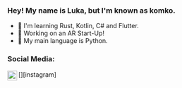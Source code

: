 ### Hey! My name is Luka, but I'm known as komko.

- 🔭 I'm learning Rust, Kotlin, C# and Flutter.
- 🚀 Working on an AR Start-Up!
- 🐍 My main language is Python.

### Social Media:
[<img align="left" alt="beedicc | Instagram" width="22px" src="https://cdn.jsdelivr.net/npm/simple-icons@v3/icons/instagram.svg" />][instagram]
